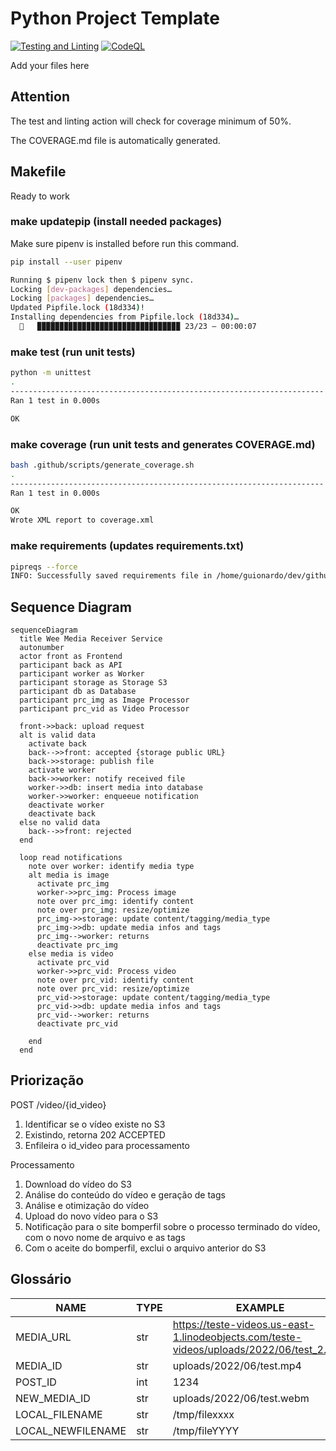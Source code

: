 # Python Project Template

[![Testing and Linting](https://github.com/guionardo/python-template/actions/workflows/python_test_and_lint.yml/badge.svg)](https://github.com/guionardo/python-template/actions/workflows/python_test_and_lint.yml)
[![CodeQL](https://github.com/guionardo/python-template/actions/workflows/codeql-analysis.yml/badge.svg)](https://github.com/guionardo/python-template/actions/workflows/codeql-analysis.yml)

Add your files here

## Attention

The test and linting action will check for coverage minimum of 50%.

The COVERAGE.md file is automatically generated.

## Makefile

Ready to work

### make updatepip (install needed packages)

Make sure pipenv is installed before run this command. 

```bash
pip install --user pipenv
```

```bash
Running $ pipenv lock then $ pipenv sync.
Locking [dev-packages] dependencies…
Locking [packages] dependencies…
Updated Pipfile.lock (18d334)!
Installing dependencies from Pipfile.lock (18d334)…
  🐍   ▉▉▉▉▉▉▉▉▉▉▉▉▉▉▉▉▉▉▉▉▉▉▉▉▉▉▉▉▉▉▉▉ 23/23 — 00:00:07
```


### make test (run unit tests)

```bash
python -m unittest
.
----------------------------------------------------------------------
Ran 1 test in 0.000s

OK
```

### make coverage (run unit tests and generates COVERAGE.md)

```bash
bash .github/scripts/generate_coverage.sh
.
----------------------------------------------------------------------
Ran 1 test in 0.000s

OK
Wrote XML report to coverage.xml
```

### make requirements (updates requirements.txt)

```bash
pipreqs --force
INFO: Successfully saved requirements file in /home/guionardo/dev/github.com/guionardo/python-template/requirements.txt
```

## Sequence Diagram

```mermaid
sequenceDiagram
  title Wee Media Receiver Service
  autonumber
  actor front as Frontend
  participant back as API
  participant worker as Worker
  participant storage as Storage S3
  participant db as Database
  participant prc_img as Image Processor
  participant prc_vid as Video Processor

  front->>back: upload request
  alt is valid data
    activate back
    back-->>front: accepted {storage public URL}
    back->>storage: publish file 
    activate worker
    back->>worker: notify received file 
    worker->>db: insert media into database    
    worker->>worker: enqueeue notification
    deactivate worker
    deactivate back
  else no valid data
    back-->>front: rejected
  end

  loop read notifications
    note over worker: identify media type
    alt media is image
      activate prc_img
      worker->>prc_img: Process image
      note over prc_img: identify content
      note over prc_img: resize/optimize
      prc_img->>storage: update content/tagging/media_type
      prc_img->>db: update media infos and tags
      prc_img-->worker: returns
      deactivate prc_img
    else media is video
      activate prc_vid
      worker->>prc_vid: Process video
      note over prc_vid: identify content
      note over prc_vid: resize/optimize
      prc_vid->>storage: update content/tagging/media_type
      prc_vid->>db: update media infos and tags
      prc_vid-->worker: returns
      deactivate prc_vid

    end
  end
```

## Priorização

POST /video/{id_video}

  1. Identificar se o vídeo existe no S3
  2. Existindo, retorna 202 ACCEPTED
  3. Enfileira o id_video para processamento

Processamento

  1. Download do vídeo do S3
  2. Análise do conteúdo do vídeo e geração de tags
  3. Análise e otimização do vídeo
  4. Upload do novo vídeo para o S3
  5. Notificação para o site bomperfil sobre o processo terminado do vídeo, com o novo nome de arquivo e as tags
  6. Com o aceite do bomperfil, exclui o arquivo anterior do S3


## Glossário

| NAME              | TYPE | EXAMPLE                                                                                  |
|-------------------|------|------------------------------------------------------------------------------------------|
| MEDIA_URL         | str  | https://teste-videos.us-east-1.linodeobjects.com/teste-videos/uploads/2022/06/test_2.mp4 |
| MEDIA_ID          | str  | uploads/2022/06/test.mp4                                                                 |
| POST_ID           | int  | 1234                                                                                     |
| NEW_MEDIA_ID      | str  | uploads/2022/06/test.webm                                                                |
| LOCAL_FILENAME    | str  | /tmp/filexxxx                                                                            |
| LOCAL_NEWFILENAME | str  | /tmp/fileYYYY                                                                            |
